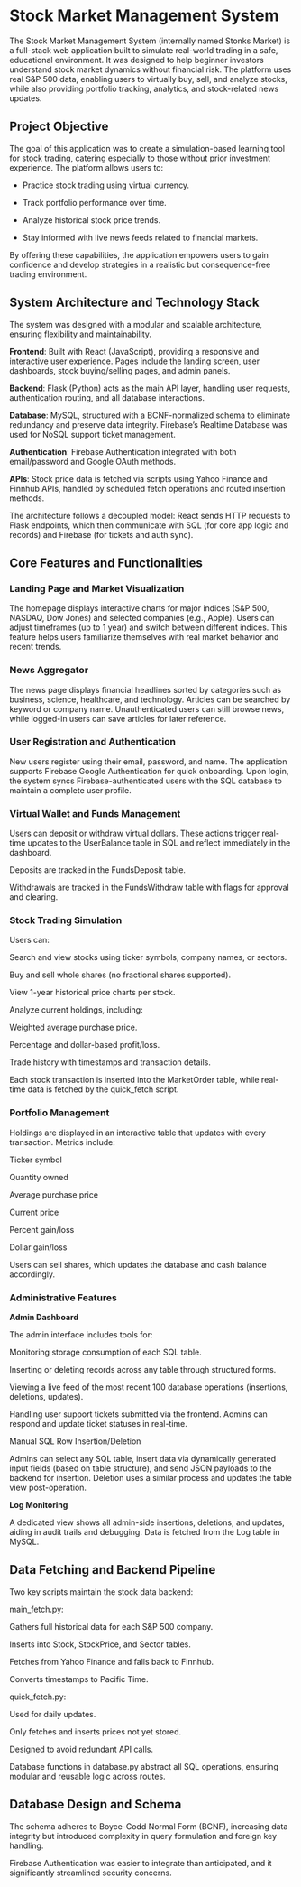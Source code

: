 # Stock Market Management System

The Stock Market Management System (internally named Stonks Market) is a full-stack web application built to simulate real-world trading in a safe, educational environment. It was designed to help beginner investors understand stock market dynamics without financial risk. The platform uses real S&P 500 data, enabling users to virtually buy, sell, and analyze stocks, while also providing portfolio tracking, analytics, and stock-related news updates.

## Project Objective
The goal of this application was to create a simulation-based learning tool for stock trading, catering especially to those without prior investment experience. The platform allows users to:

* Practice stock trading using virtual currency.

* Track portfolio performance over time.

* Analyze historical stock price trends.

* Stay informed with live news feeds related to financial markets.

By offering these capabilities, the application empowers users to gain confidence and develop strategies in a realistic but consequence-free trading environment.

## System Architecture and Technology Stack
The system was designed with a modular and scalable architecture, ensuring flexibility and maintainability.

**Frontend**: Built with React (JavaScript), providing a responsive and interactive user experience. Pages include the landing screen, user dashboards, stock buying/selling pages, and admin panels.

**Backend**: Flask (Python) acts as the main API layer, handling user requests, authentication routing, and all database interactions.

**Database**: MySQL, structured with a BCNF-normalized schema to eliminate redundancy and preserve data integrity. Firebase’s Realtime Database was used for NoSQL support ticket management.

**Authentication**: Firebase Authentication integrated with both email/password and Google OAuth methods.

**APIs**: Stock price data is fetched via scripts using Yahoo Finance and Finnhub APIs, handled by scheduled fetch operations and routed insertion methods.

The architecture follows a decoupled model: React sends HTTP requests to Flask endpoints, which then communicate with SQL (for core app logic and records) and Firebase (for tickets and auth sync).

## Core Features and Functionalities
### Landing Page and Market Visualization
The homepage displays interactive charts for major indices (S&P 500, NASDAQ, Dow Jones) and selected companies (e.g., Apple). Users can adjust timeframes (up to 1 year) and switch between different indices. This feature helps users familiarize themselves with real market behavior and recent trends.

### News Aggregator
The news page displays financial headlines sorted by categories such as business, science, healthcare, and technology. Articles can be searched by keyword or company name. Unauthenticated users can still browse news, while logged-in users can save articles for later reference.

### User Registration and Authentication
New users register using their email, password, and name. The application supports Firebase Google Authentication for quick onboarding. Upon login, the system syncs Firebase-authenticated users with the SQL database to maintain a complete user profile.

### Virtual Wallet and Funds Management
Users can deposit or withdraw virtual dollars. These actions trigger real-time updates to the UserBalance table in SQL and reflect immediately in the dashboard.

Deposits are tracked in the FundsDeposit table.

Withdrawals are tracked in the FundsWithdraw table with flags for approval and clearing.

### Stock Trading Simulation
Users can:

Search and view stocks using ticker symbols, company names, or sectors.

Buy and sell whole shares (no fractional shares supported).

View 1-year historical price charts per stock.

Analyze current holdings, including:

Weighted average purchase price.

Percentage and dollar-based profit/loss.

Trade history with timestamps and transaction details.

Each stock transaction is inserted into the MarketOrder table, while real-time data is fetched by the quick_fetch script.

### Portfolio Management
Holdings are displayed in an interactive table that updates with every transaction. Metrics include:

Ticker symbol

Quantity owned

Average purchase price

Current price

Percent gain/loss

Dollar gain/loss

Users can sell shares, which updates the database and cash balance accordingly.

### Administrative Features
**Admin Dashboard**

The admin interface includes tools for:

Monitoring storage consumption of each SQL table.

Inserting or deleting records across any table through structured forms.

Viewing a live feed of the most recent 100 database operations (insertions, deletions, updates).

Handling user support tickets submitted via the frontend. Admins can respond and update ticket statuses in real-time.

Manual SQL Row Insertion/Deletion

Admins can select any SQL table, insert data via dynamically generated input fields (based on table structure), and send JSON payloads to the backend for insertion. Deletion uses a similar process and updates the table view post-operation.

**Log Monitoring**

A dedicated view shows all admin-side insertions, deletions, and updates, aiding in audit trails and debugging. Data is fetched from the Log table in MySQL.

## Data Fetching and Backend Pipeline
Two key scripts maintain the stock data backend:

main_fetch.py:

Gathers full historical data for each S&P 500 company.

Inserts into Stock, StockPrice, and Sector tables.

Fetches from Yahoo Finance and falls back to Finnhub.

Converts timestamps to Pacific Time.

quick_fetch.py:

Used for daily updates.

Only fetches and inserts prices not yet stored.

Designed to avoid redundant API calls.

Database functions in database.py abstract all SQL operations, ensuring modular and reusable logic across routes.




## Database Design and Schema
The schema adheres to Boyce-Codd Normal Form (BCNF), increasing data integrity but introduced complexity in query formulation and foreign key handling.

Firebase Authentication was easier to integrate than anticipated, and it significantly streamlined security concerns.


